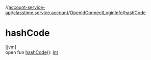 //[account-service-api](../../../index.md)/[classtime.service.account](../index.md)/[OpenIdConnectLoginInfo](index.md)/[hashCode](hash-code.md)

# hashCode

[jvm]\
open fun [hashCode](hash-code.md)(): [Int](https://kotlinlang.org/api/latest/jvm/stdlib/kotlin/-int/index.html)
